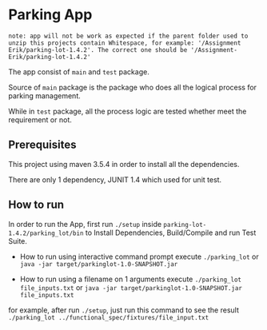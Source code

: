 # Parking App

```note: app will not be work as expected if the parent folder used to unzip this projects contain Whitespace, for example: '/Assignment Erik/parking-lot-1.4.2'. The correct one should be '/Assignment-Erik/parking-lot-1.4.2' ```

The app consist of `main` and `test` package.

Source of `main` package is the package who does all the logical process for parking management.

While in `test` package, all the process logic are tested whether meet the requirement or not.    

## Prerequisites
This project using maven 3.5.4 in order to install all the dependencies.

There are only 1 dependency, JUNIT 1.4 which used for unit test.

## How to run 

In order to run the App, first run `./setup` inside `parking-lot-1.4.2/parking_lot/bin` to Install Dependencies, Build/Compile and run Test Suite.

- How to run using interactive command prompt
execute `./parking_lot` or 
`java -jar target/parkinglot-1.0-SNAPSHOT.jar`

- How to run using a filename on 1 arguments
execute `./parking_lot file_inputs.txt` or `java -jar target/parkinglot-1.0-SNAPSHOT.jar file_inputs.txt`

for example, after run `./setup`, just run this command to see the result `./parking_lot ../functional_spec/fixtures/file_input.txt`
